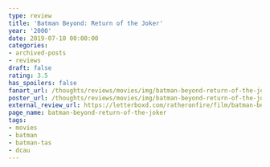 ```yaml
---
type: review
title: 'Batman Beyond: Return of the Joker'
year: '2000'
date: 2019-07-10 00:00:00
categories:
- archived-posts
- reviews
draft: false
rating: 3.5
has_spoilers: false
fanart_url: /thoughts/reviews/movies/img/batman-beyond-return-of-the-joker_fanart.png
poster_url: /thoughts/reviews/movies/img/batman-beyond-return-of-the-joker_poster.png
external_review_url: https://letterboxd.com/ratheronfire/film/batman-beyond-return-of-the-joker/
page_name: batman-beyond-return-of-the-joker
tags:
- movies
- batman
- batman-tas
- dcau
---
```


